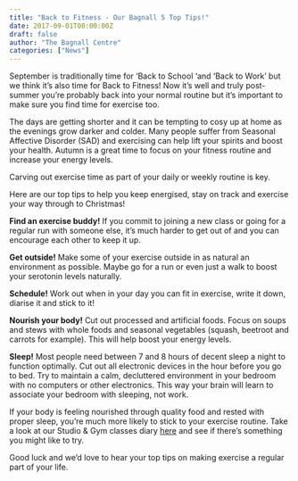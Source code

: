 ```yaml
---
title: "Back to Fitness - Our Bagnall 5 Top Tips!"
date: 2017-09-01T00:00:00Z
draft: false
author: "The Bagnall Centre"
categories: ["News"]
---
```


September is traditionally time for ‘Back to School ‘and ‘Back to Work’ but we think it’s also time for Back to Fitness! Now it’s well and truly post-summer you’re probably back into your normal routine but it’s important to make sure you find time for exercise too.

The days are getting shorter and it can be tempting to cosy up at home as the evenings grow darker and colder. Many people suffer from Seasonal Affective Disorder (SAD) and exercising can help lift your spirits and boost your health. Autumn is a great time to focus on your fitness routine and increase your energy levels.

Carving out exercise time as part of your daily or weekly routine is key.

Here are our top tips to help you keep energised, stay on track and exercise your way through to Christmas!

**Find an exercise buddy!** If you commit to joining a new class or going for a regular run with someone else, it’s much harder to get out of and you can encourage each other to keep it up.

**Get outside!** Make some of your exercise outside in as natural an environment as possible. Maybe go for a run or even just a walk to boost your serotonin levels naturally.

**Schedule!** Work out when in your day you can fit in exercise, write it down, diarise it and stick to it!

**Nourish your body!** Cut out processed and artificial foods. Focus on soups and stews with whole foods and seasonal vegetables (squash, beetroot and carrots for example). This will help boost your energy levels.

**Sleep!** Most people need between 7 and 8 hours of decent sleep a night to function optimally. Cut out all electronic devices in the hour before you go to bed. Try to maintain a calm, decluttered environment in your bedroom with no computers or other electronics. This way your brain will learn to associate your bedroom with sleeping, not work.

If your body is feeling nourished through quality food and rested with proper sleep, you’re much more likely to stick to your exercise routine. Take a look at our Studio & Gym classes diary [here](/fitness-and-exercise/) and see if there’s something you might like to try.

Good luck and we’d love to hear your top tips on making exercise a regular part of your life.